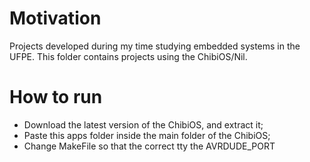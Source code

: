 # Motivation
Projects developed during my time studying embedded systems in the UFPE. This folder contains projects using the ChibiOS/Nil.

# How to run
- Download the latest version of the ChibiOS, and extract it;
- Paste this apps folder inside the main folder of the ChibiOS;
- Change MakeFile so that the correct tty the AVRDUDE_PORT
